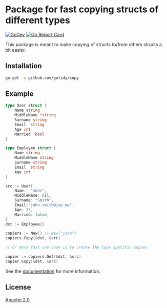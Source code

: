 # Package for fast copying structs of different types

[![GoDev](https://img.shields.io/static/v1?label=godev&message=reference&color=00add8)][godev] [![Go Report Card][goreport]][goreport]

[godev]: https://pkg.go.dev/github.com/google/go-cmp/cmp
[goreport]: https://goreportcard.com/badge/github.com/gotidy/copy

This package is meant to make copying of structs to/from others structs a bit easier.

## Installation

```sh
go get -u github.com/gotidy/copy
```

## Example

```go
type User struct {
    Name string
    MiddleName *string
    Surname string
    Email  string
    Age int
    Married  bool
}

type Employee struct {
    Name string
    MiddleName string
    Surname string
    Email  string
    Age int
}

src := User{
    Name:  "John",
    MiddleName: nil,
    Surname: "Smith",
    Email:"john.smith@joy.me",
    Age: 33,
    Married: false,
}
dst := Employee{}

copiers := New() // New("json")
copiers.Copy(&dst, &src)

// Or more fast use case is to create the type specific copier.

copier := copiers.Get(&dst, &src)
copier.Copy(&dst, &src)

```

See the [documentation][godev] for more information.

## License

[Apache 2.0](https://github.com/gotidy/copy/blob/master/LICENSE)
